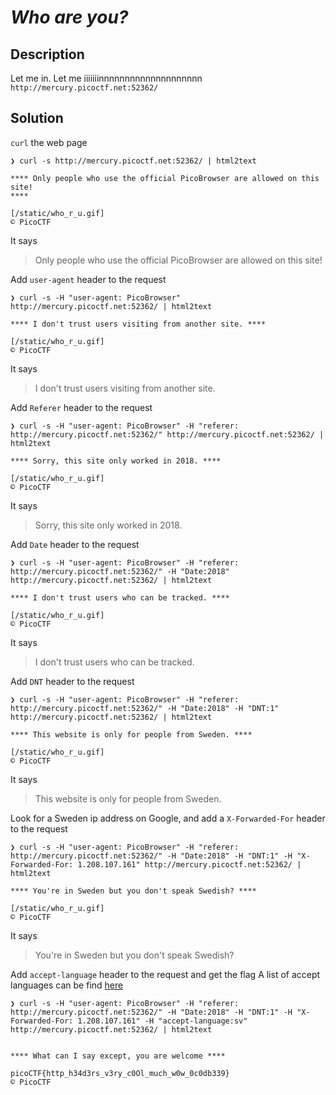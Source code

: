 # _Who are you?_
## Description
Let me in. Let me iiiiiiinnnnnnnnnnnnnnnnnnnn `http://mercury.picoctf.net:52362/`
## Solution
`curl` the  web page 
```console
❯ curl -s http://mercury.picoctf.net:52362/ | html2text

**** Only people who use the official PicoBrowser are allowed on this site!
****

[/static/who_r_u.gif]
© PicoCTF
```

It says
>Only people who use the official PicoBrowser are allowed on this site!

Add `user-agent` header to the request
```console
❯ curl -s -H "user-agent: PicoBrowser" http://mercury.picoctf.net:52362/ | html2text

**** I don't trust users visiting from another site. ****

[/static/who_r_u.gif]
© PicoCTF
```
It says
>I don't trust users visiting from another site.

Add `Referer` header to the request
```console
❯ curl -s -H "user-agent: PicoBrowser" -H "referer: http://mercury.picoctf.net:52362/" http://mercury.picoctf.net:52362/ | html2text

**** Sorry, this site only worked in 2018. ****

[/static/who_r_u.gif]
© PicoCTF
```
It says
>Sorry, this site only worked in 2018.

Add `Date` header to the request
```console
❯ curl -s -H "user-agent: PicoBrowser" -H "referer: http://mercury.picoctf.net:52362/" -H "Date:2018" http://mercury.picoctf.net:52362/ | html2text

**** I don't trust users who can be tracked. ****

[/static/who_r_u.gif]
© PicoCTF
```
It says
>I don't trust users who can be tracked.

Add `DNT` header to the request
```console
❯ curl -s -H "user-agent: PicoBrowser" -H "referer: http://mercury.picoctf.net:52362/" -H "Date:2018" -H "DNT:1" http://mercury.picoctf.net:52362/ | html2text

**** This website is only for people from Sweden. ****

[/static/who_r_u.gif]
© PicoCTF
```
It says
>This website is only for people from Sweden.

Look for a Sweden ip address on Google, and add a `X-Forwarded-For` header to the request
```console
❯ curl -s -H "user-agent: PicoBrowser" -H "referer: http://mercury.picoctf.net:52362/" -H "Date:2018" -H "DNT:1" -H "X-Forwarded-For: 1.208.107.161" http://mercury.picoctf.net:52362/ | html2text

**** You're in Sweden but you don't speak Swedish? ****

[/static/who_r_u.gif]
© PicoCTF
```
It says
>You're in Sweden but you don't speak Swedish?

Add `accept-language` header to the request and get the flag
A list of accept languages can be find [here](https://www.w3.org/International/ms-lang.html)
```console
❯ curl -s -H "user-agent: PicoBrowser" -H "referer: http://mercury.picoctf.net:52362/" -H "Date:2018" -H "DNT:1" -H "X-Forwarded-For: 1.208.107.161" -H "accept-language:sv" http://mercury.picoctf.net:52362/ | html2text


**** What can I say except, you are welcome ****

picoCTF{http_h34d3rs_v3ry_c0Ol_much_w0w_0c0db339}
© PicoCTF
```
